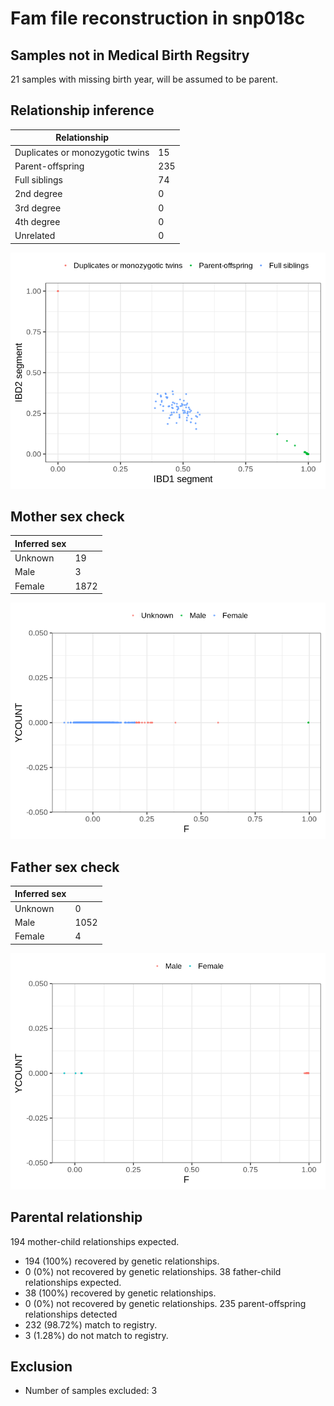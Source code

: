 # Fam file reconstruction in snp018c
## Samples not in Medical Birth Regsitry
21 samples with missing birth year, will be assumed to be parent.
## Relationship inference
| Relationship |   |
| ------------ | - |
| Duplicates or monozygotic twins| 15 |
| Parent-offspring| 235 |
| Full siblings| 74 |
| 2nd degree| 0 |
| 3rd degree| 0 |
| 4th degree| 0 |
| Unrelated| 0 |

![](fam_reconstruction/ibd_plot.png)
## Mother sex check
| Inferred sex |   |
| ------------ | - |
| Unknown | 19 |
| Male | 3 |
| Female | 1872 |

![](fam_reconstruction/mother_sex_plot.png)
## Father sex check
| Inferred sex |   |
| ------------ | - |
| Unknown | 0 |
| Male | 1052 |
| Female | 4 |

![](fam_reconstruction/father_sex_plot.png)
## Parental relationship
194 mother-child relationships expected.
- 194 (100%) recovered by genetic relationships.
- 0 (0%) not recovered by genetic relationships.
38 father-child relationships expected.
- 38 (100%) recovered by genetic relationships.
- 0 (0%) not recovered by genetic relationships.
235 parent-offspring relationships detected
- 232 (98.72%) match to registry.
- 3 (1.28%) do not match to registry.
## Exclusion
- Number of samples excluded: 3
